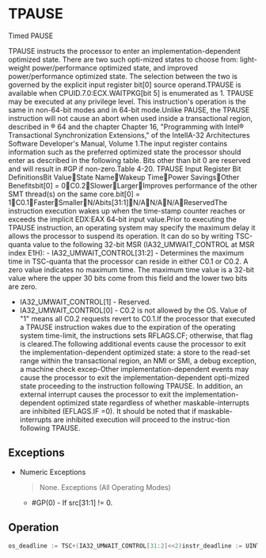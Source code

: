 # TPAUSE

Timed PAUSE

TPAUSE instructs the processor to enter an implementation-dependent optimized state.
There are two such opti-mized states to choose from: light-weight power/performance optimized state, and improved power/performance optimized state.
The selection between the two is governed by the explicit input register bit[0] source operand.TPAUSE is available when CPUID.7.0:ECX.WAITPKG[bit 5] is enumerated as 1.
TPAUSE may be executed at any privilege level.
This instruction's operation is the same in non-64-bit modes and in 64-bit mode.Unlike PAUSE, the TPAUSE instruction will not cause an abort when used inside a transactional region, described in ® 64 and the chapter Chapter 16, "Programming with Intel® Transactional Synchronization Extensions," of the IntelIA-32 Architectures Software Developer's Manual, Volume 1.The input register contains information such as the preferred optimized state the processor should enter as described in the following table.
Bits other than bit 0 are reserved and will result in #GP if non-zero.Table 4-20.
 TPAUSE Input Register Bit DefinitionsBit ValueState NameWakeup TimePower SavingsOther Benefitsbit[0] = 0C0.2SlowerLargerImproves performance of the other SMT thread(s) on the same core.bit[0] = 1C0.1FasterSmallerN/Abits[31:1]N/AN/AN/AReservedThe instruction execution wakes up when the time-stamp counter reaches or exceeds the implicit EDX:EAX 64-bit input value.Prior to executing the TPAUSE instruction, an operating system may specify the maximum delay it allows the processor to suspend its operation.
It can do so by writing TSC-quanta value to the following 32-bit MSR (IA32_UMWAIT_CONTROL at MSR index E1H): - IA32_UMWAIT_CONTROL[31:2] - Determines the maximum time in TSC-quanta that the processor can reside in either C0.1 or C0.2.
A zero value indicates no maximum time.
The maximum time value is a 32-bit value where the upper 30 bits come from this field and the lower two bits are zero.
- IA32_UMWAIT_CONTROL[1] - Reserved.
- IA32_UMWAIT_CONTROL[0] - C0.2 is not allowed by the OS.
Value of "1" means all C0.2 requests revert to C0.1.If the processor that executed a TPAUSE instruction wakes due to the expiration of the operating system time-limit, the instructions sets RFLAGS.CF; otherwise, that flag is cleared.The following additional events cause the processor to exit the implementation-dependent optimized state: a store to the read-set range within the transactional region, an NMI or SMI, a debug exception, a machine check excep-Other implementation-dependent events may cause the processor to exit the implementation-dependent opti-mized state proceeding to the instruction following TPAUSE.
In addition, an external interrupt causes the processor to exit the implementation-dependent optimized state regardless of whether maskable-interrupts are inhibited (EFLAGS.IF =0).
It should be noted that if maskable-interrupts are inhibited execution will proceed to the instruc-tion following TPAUSE.

## Exceptions

- Numeric Exceptions
  > None.
  > Exceptions (All Operating Modes)
  - #GP(0) - If src[31:1] != 0.

## Operation

```C
os_deadline := TSC+(IA32_UMWAIT_CONTROL[31:2]<<2)instr_deadline := UINT64(EDX:EAX)IF os_deadline < instr_deadline:deadline := os_deadlineusing_os_deadline := 1ELSE:deadline := instr_deadlineusing_os_deadline := 0WHILE TSC < deadline:implementation_dependent_optimized_state(Source register, deadline, IA32_UMWAIT_CONTROL[0])IF using_os_deadline AND TSC > deadline:RFLAGS.CF := 1ELSE:RFLAGS.CF := 0RFLAGS.AF,PF,SF,ZF,OF := 0Intel C/C++ Compiler Intrinsic EquivalentTPAUSE uint8_t _tpause(uint32_t control, uint64_t counter);
```
